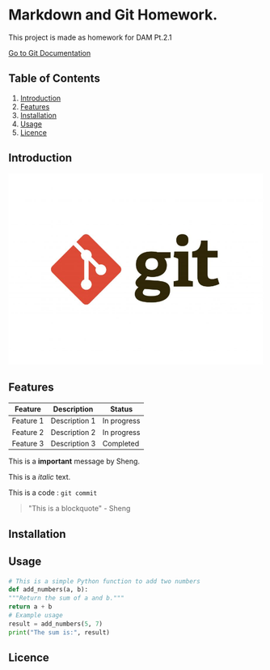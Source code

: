 # Markdown and Git Homework.

This project is made as homework for DAM Pt.2.1

[Go to Git Documentation](https://git-scm.com/doc)

## Table of Contents

1. [Introduction](#introduction)
2. [Features](#features)
3. [Installation](#installation)
4. [Usage](#usage)
5. [Licence](#licence)

## Introduction

![Project Logo](images/logo.png)

## Features

| Feature   | Description   | Status      |
| --------- | ------------- | ----------- |
| Feature 1 | Description 1 | In progress |
| Feature 2 | Description 2 | In progress |
| Feature 3 | Description 3 | Completed   |

This is a **important** message by Sheng.

This is a _italic_ text.

This is a code : `git commit`

> "This is a blockquote" - Sheng

## Installation

## Usage

```python
# This is a simple Python function to add two numbers
def add_numbers(a, b):
"""Return the sum of a and b."""
return a + b
# Example usage
result = add_numbers(5, 7)
print("The sum is:", result)
```

## Licence
